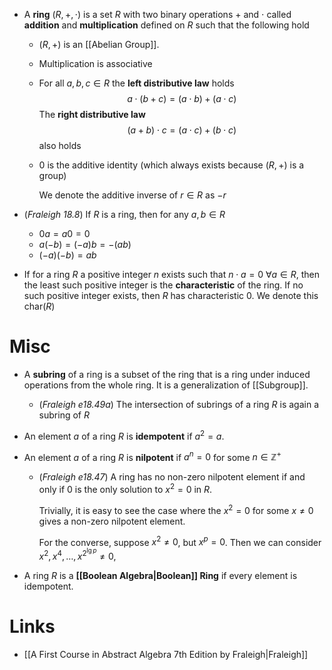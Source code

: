 * A **ring** $(R,+,\cdot)$ is a set $R$ with two binary operations $+$ and $\cdot$ called **addition** and **multiplication** defined on $R$ such that the following hold
	* $(R,+)$ is an [[Abelian Group]]. 
	* Multiplication is associative
	* For all $a,b,c\in R$ the **left distributive law**  holds
	  $$
	  a\cdot (b+c) = (a\cdot b) +(a\cdot c)
	  $$
	  The **right distributive law**
	  $$
	  (a+b)\cdot c = (a\cdot c) + (b\cdot c)
	  $$
	  also holds

	* $0$ is the additive identity (which always exists because $(R,+)$ is a group)
	  
	  We denote the additive inverse of $r\in R$ as $-r$

* (*Fraleigh 18.8*) If $R$ is a ring, then for any $a,b\in R$ 
	* $0a=a0=0$
	* $a(-b)=(-a)b=-(ab)$
	* $(-a)(-b)=ab$

* If for a ring $R$ a positive integer $n$ exists such that $n\cdot a=0$ $\forall a\in R$, then the least such positive integer is the **characteristic** of the ring. If no such positive integer exists, then $R$ has characteristic $0$. We denote this $\text{char}(R)$


# Misc
* A **subring** of a ring is a subset of the ring that is a ring under induced operations from the whole ring. It is a generalization of [[Subgroup]]. 
	* (*Fraleigh e18.49a*) The intersection of subrings of a ring $R$ is again a subring of $R$

* An element $a$ of a ring $R$ is **idempotent** if $a^2=a$.
* An element $a$ of a ring $R$ is **nilpotent** if $a^n=0$ for some $n\in \mathbb{Z}^+$
	* (*Fraleigh e18.47*) A ring has no non-zero nilpotent element if and only if $0$ is the only solution to $x^2=0$ in $R$.
	  
	  Trivially, it is easy to see the case where the $x^2=0$ for some $x\ne 0$ gives a non-zero nilpotent element.
	  
	  For the converse, suppose $x^2\ne 0$, but $x^p=0$. Then we can consider $x^2,x^4,\dots, x^{2^{\lg p}}\ne 0$,    

* A ring $R$ is a **[[Boolean Algebra|Boolean]] Ring** if every element is idempotent.



# Links
* [[A First Course in Abstract Algebra 7th Edition by Fraleigh|Fraleigh]]